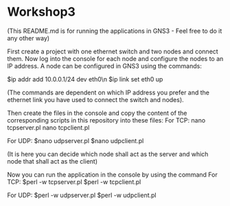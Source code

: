 # Workshop3
(This README.md is for running the applications in GNS3 - Feel free to do it any other way) 

First create a project with one ethernet switch and two nodes and connect them. 
Now log into the console for each node and configure the nodes to an IP address. A node can be configured in GNS3 using the commands:

$ip addr add 10.0.0.1/24 dev eth0\n
$ip link set eth0 up

(The commands are dependent on which IP address you prefer and the ethernet link you have used to connect the switch and nodes). 


Then create the files in the console and copy the content of the corresponding scripts in this repository into these files:
For TCP:
nano tcpserver.pl
nano tcpclient.pl

For UDP:
$nano udpserver.pl 
$nano udpclient.pl

(It is here you can decide which node shall act as the server and which node that shall act as the client) 


Now you can run the application in the console by using the command
For TCP:
$perl -w tcpserver.pl <port number>
$perl -w tcpclient.pl <server host> <port number>

For UDP:
$perl -w udpserver.pl <port number>
$perl -w udpclient.pl <server host> <port number>

